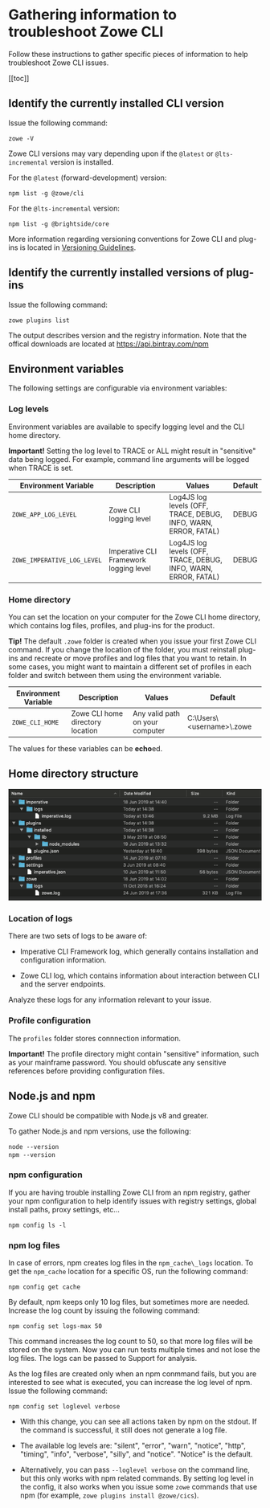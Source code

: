 # Gathering information to troubleshoot Zowe CLI

Follow these instructions to gather specific pieces of information to help troubleshoot Zowe CLI issues.

[[toc]]

## Identify the currently installed CLI version

Issue the following command:

```
zowe -V 
``` 

Zowe CLI versions may vary depending upon if the `@latest` or `@lts-incremental` version is installed.   

For the `@latest` (forward-development) version:

```
npm list -g @zowe/cli
```

For the `@lts-incremental` version:

```
npm list -g @brightside/core
```

More information regarding versioning conventions for Zowe CLI and plug-ins is located in [Versioning Guidelines](https://github.com/zowe/zowe-cli/blob/master/docs/MaintainerVersioning.md). 

## Identify the currently installed versions of plug-ins

Issue the following command:

```
zowe plugins list
```

The output describes version and the registry information. Note that the offical downloads are located at https://api.bintray.com/npm

## Environment variables

The following settings are configurable via environment variables: 

### Log levels

Environment variables are available to specify logging level and the CLI home directory.

**Important\!** Setting the log level to TRACE or ALL might result in "sensitive" data being logged. For example, command line arguments will be logged when TRACE is set.

| Environment Variable | Description | Values | Default |
| ---------------------- | ----------- |------- | ------- |
| `ZOWE_APP_LOG_LEVEL`        | Zowe CLI logging level            | Log4JS log levels (OFF, TRACE, DEBUG, INFO, WARN, ERROR, FATAL) | DEBUG   |
| `ZOWE_IMPERATIVE_LOG_LEVEL` | Imperative CLI Framework logging level | Log4JS log levels (OFF, TRACE, DEBUG, INFO, WARN, ERROR, FATAL) | DEBUG   |

### Home directory

You can set the location on your computer for the Zowe CLI home directory, which contains log files, profiles, and plug-ins for the product. 

**Tip!** The default `.zowe` folder is created when you issue your first Zowe CLI command. If you change the location of the folder, you must reinstall plug-ins and recreate or move profiles and log files that you want to retain. In some cases, you might want to maintain a different set of profiles in each folder and switch between them using the environment variable. 

| Environment Variable | Description | Values | Default |
| ---------------------- | ----------- | ------ | ------- |
| `ZOWE_CLI_HOME`  | Zowe CLI home directory location | Any valid path on your computer | C:\Users\\<username\>\\.zowe

The values for these variables can be **echo**ed.

## Home directory structure

![Home Directory](../../images/troubleshoot/cli/home_struc.png)

### Location of logs

There are two sets of logs to be aware of:

- Imperative CLI Framework log, which generally contains installation and configuration information. 
    
- Zowe CLI log, which contains information about interaction between CLI and the server endpoints. 
    
Analyze these logs for any information relevant to your issue.

### Profile configuration

The `profiles` folder stores connnection information. 

**Important\!** The profile directory might contain "sensitive" information, such as your mainframe password. You should obfuscate any sensitive references before providing configuration files.

## Node.js and npm
Zowe CLI should be compatible with Node.js v8 and greater. 

To gather Node.js and npm versions, use the following:

```
node --version
npm --version
```

### npm configuration 
If you are having trouble installing Zowe CLI from an npm registry, gather your npm configuration to help identify issues with registry settings, global install paths, proxy settings, etc...

```
npm config ls -l
```

### npm log files
In case of errors, npm creates log files in the `npm_cache\_logs` location. To get the `npm_cache` location for a specific OS, run the following command:

```
npm config get cache
```

By default, npm keeps only 10 log files, but sometimes more are needed. Increase the log count by issuing the following command:

```
npm config set logs-max 50
```

This command increases the log count to 50, so that more log files will be stored on the system. Now you can run tests multiple times and not lose the log files. The logs can be passed to Support for analysis. 

As the log files are created only when an npm conmmand fails, but you are interested to see what is executed, you can increase the log level of npm. Issue the following command:

```
npm config set loglevel verbose
```

- With this change, you can see all actions taken by npm on the stdout. If the command is successful, it still does not generate a log file. 

- The available log levels are:
"silent", "error", "warn", "notice", "http", "timing", "info", "verbose", "silly", and "notice". "Notice" is the default.
<!--Explain what each log level means-->

- Alternatively, you can pass `--loglevel verbose` on the command line, but this only works with npm related commands. By setting log level in the config, it also works when you issue some `zowe` commands that use npm (for example, `zowe plugins install @zowe/cics`).
